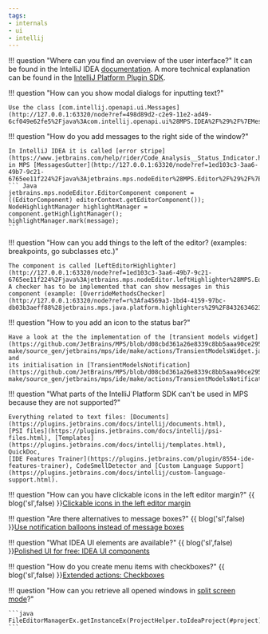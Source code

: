 ```yaml
---
tags:
- internals
- ui
- intellij
---
```


!!! question "Where can you find an overview of the user interface?"
    It can be found in the IntelliJ IDEA [documentation](https://www.jetbrains.com/help/idea/guided-tour-around-the-user-interface.html).
    A more technical explanation can be found in the [IntelliJ Platform Plugin SDK](https://plugins.jetbrains.com/docs/intellij/user-interface-components.html).

!!! question "How can you show modal dialogs for inputting text?"

    Use the class [com.intellij.openapi.ui.Messages](http://127.0.0.1:63320/node?ref=498d89d2-c2e9-11e2-ad49-6cf049e62fe5%2Fjava%3Acom.intellij.openapi.ui%28MPS.IDEA%2F%29%2F%7EMessages).

!!! question "How do you add messages to the right side of the window?"

    In IntelliJ IDEA it is called [error stripe](https://www.jetbrains.com/help/rider/Code_Analysis__Status_Indicator.html),
    in MPS [MessagesGutter](http://127.0.0.1:63320/node?ref=1ed103c3-3aa6-49b7-9c21-6765ee11f224%2Fjava%3Ajetbrains.mps.nodeEditor%28MPS.Editor%2F%29%2F%7EMessagesGutter):
    ``` Java
    jetbrains.mps.nodeEditor.EditorComponent component = ((EditorComponent) editorContext.getEditorComponent()); 
    NodeHighlightManager highlightManager = component.getHighlightManager();
    highlightManager.mark(message);
    ```

!!! question "How can you add things to the left of the editor? (examples: breakpoints, go subclasses etc.)"

    The component is called [LeftEditorHighlighter](http://127.0.0.1:63320/node?ref=1ed103c3-3aa6-49b7-9c21-6765ee11f224%2Fjava%3Ajetbrains.mps.nodeEditor.leftHighlighter%28MPS.Editor%2F%29%2F%7ELeftEditorHighlighter).
    A checker has to be implemented that can show messages in this component (example: [OverrideMethodsChecker](http://127.0.0.1:63320/node?ref=r%3Afa4569a3-1bd4-4159-97bc-db03b3aeff88%28jetbrains.mps.java.platform.highlighters%29%2F8432634623182578830)).

!!! question "How to you add an icon to the status bar?"

    Have a look at the the implementation of the [transient models widget](https://github.com/JetBrains/MPS/blob/d08cbd361a26e8339c8bb5aaa90ce29508c0f908/plugins/mps-make/source_gen/jetbrains/mps/ide/make/actions/TransientModelsWidget.java#L26) and
    its initialisation in [TransientModelsNotification](https://github.com/JetBrains/MPS/blob/d08cbd361a26e8339c8bb5aaa90ce29508c0f908/plugins/mps-make/source_gen/jetbrains/mps/ide/make/actions/TransientModelsNotification.java#L34).

!!! question "What parts of the IntelliJ Platform SDK can't be used in MPS because they are not supported?"

    Everything related to text files: [Documents](https://plugins.jetbrains.com/docs/intellij/documents.html),
    [PSI files](https://plugins.jetbrains.com/docs/intellij/psi-files.html), [Templates](https://plugins.jetbrains.com/docs/intellij/templates.html), QuickDoc,
    [IDE Features Trainer](https://plugins.jetbrains.com/plugin/8554-ide-features-trainer), CodeSmellDetector and [Custom Language Support](https://plugins.jetbrains.com/docs/intellij/custom-language-support.html).

!!! question "How can you have clickable icons in the left editor margin?"
    {{ blog('sl',false) }}[Clickable icons in the left editor margin](https://specificlanguages.com/posts/2022-02/18-clickable-icons-in-left-editor-margin/)

!!! question "Are there alternatives to message boxes?"
    {{ blog('sl',false) }}[Use notification balloons instead of message boxes](https://specificlanguages.com/posts/notification-balloons-instead-of-message-boxes/)

!!! question "What IDEA UI elements are available?"
    {{ blog('sl',false) }}[Polished UI for free: IDEA UI components](https://specificlanguages.com/posts/2022-02/09-idea-ui-components/)

!!! question "How do you create menu items with checkboxes?"
    {{ blog('sl',false) }}[Extended actions: Checkboxes](https://specificlanguages.com/posts/2022-03/16-extended-actions-checkboxes/)

!!! question "How can you retrieve all opened windows in [split screen mode](https://www.jetbrains.com/help/idea/using-code-editor.html#split_screen)?"

    ```java
    FileEditorManagerEx.getInstanceEx(ProjectHelper.toIdeaProject(#project)).getSplitters().getWindows()
    ```